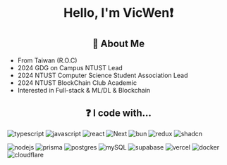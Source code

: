 <h1 align="center">
    <p>Hello, I'm VicWen❗</p>
</h1>

<h2 align="center">👀 About Me</h2>

<ul>
    <li>From Taiwan (R.O.C)</li>
    <li>2024 GDG on Campus NTUST Lead</li>
    <li>2024 NTUST Computer Science Student Association Lead</li>
    <li>2024 NTUST BlockChain Club Academic</li>
    <li>Interested in Full-stack & ML/DL & Blockchain</li>
</ul>

<h2 align="center">❓ I code with...</h2>

<p>
<img src="https://img.shields.io/badge/typescript-%23007ACC.svg?style=for-the-badge&logo=typescript&logoColor=white" alt="typescript">
<img src="https://img.shields.io/badge/javascript-%23323330.svg?style=for-the-badge&logo=javascript&logoColor=%23F7DF1E" alt="javascript"> 
<img src="https://img.shields.io/badge/react-%2320232a.svg?style=for-the-badge&logo=react&logoColor=%2361DAFB" alt="react">
<img src="https://img.shields.io/badge/Next-black?style=for-the-badge&logo=next.js&logoColor=white" alt="Next">
<img src="https://img.shields.io/badge/Bun-%23000000.svg?style=for-the-badge&logo=bun&logoColor=white" alt="bun">
<img src="https://img.shields.io/badge/redux-%23593d88.svg?style=for-the-badge&logo=redux&logoColor=white" alt="redux">
<img src="https://img.shields.io/badge/shadcn%2Fui-000000?style=for-the-badge&logo=shadcnui&logoColor=white" alt="shadcn">
</p>
<p>
<img src="https://img.shields.io/badge/node.js-6DA55F?style=for-the-badge&logo=node.js&logoColor=white" alt="nodejs">
<img src="https://img.shields.io/badge/Prisma-3982CE?style=for-the-badge&logo=Prisma&logoColor=white" alt="prisma"> 
<img src="https://img.shields.io/badge/postgres-%23316192.svg?style=for-the-badge&logo=postgresql&logoColor=white" alt="postgres">
<img src="https://img.shields.io/badge/mysql-4479A1.svg?style=for-the-badge&logo=mysql&logoColor=white" alt="mySQL">      
<img src="https://img.shields.io/badge/Supabase-3ECF8E?style=for-the-badge&logo=supabase&logoColor=white" alt="supabase">         
<img src="https://img.shields.io/badge/vercel-%23000000.svg?style=for-the-badge&logo=vercel&logoColor=white" alt="vercel"> 
<img src="https://img.shields.io/badge/Docker-2CA5E0?style=for-the-badge&logo=docker&logoColor=white" alt="docker"> 
<img src="https://img.shields.io/badge/Cloudflare-F38020?style=for-the-badge&logo=Cloudflare&logoColor=white" alt="cloudflare"> 


</p>
